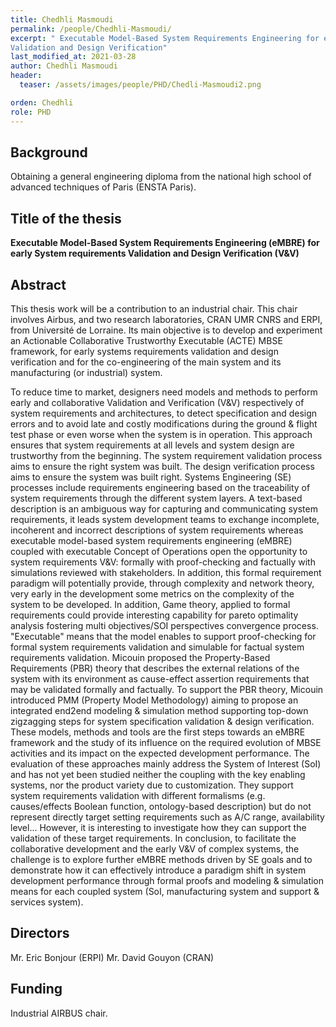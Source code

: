 ```yaml
---
title: Chedhli Masmoudi
permalink: /people/Chedhli-Masmoudi/
excerpt: " Executable Model-Based System Requirements Engineering for early System requirements
Validation and Design Verification"
last_modified_at: 2021-03-28
author: Chedhli Masmoudi
header:
  teaser: /assets/images/people/PHD/Chedli-Masmoudi2.png

orden: Chedhli
role: PHD
---
```


## Background

Obtaining a general engineering diploma from the national high school of advanced techniques of Paris (ENSTA Paris).


## Title of the thesis

**Executable Model-Based System Requirements Engineering (eMBRE) for early System requirements
Validation and Design Verification (V&V)**

## Abstract

This thesis work will be a contribution to an industrial chair. This chair involves Airbus, and two research laboratories, CRAN UMR CNRS and ERPI, from Université de Lorraine. Its main objective is to develop and experiment an Actionable Collaborative Trustworthy Executable (ACTE) MBSE framework, for early systems requirements validation and design verification and for the co-engineering of the main system and its manufacturing (or industrial) system. 

To reduce time to market, designers need models and methods to perform early and collaborative Validation and Verification (V&V) respectively of system requirements and architectures, to detect specification and design errors and to avoid late and costly modifications during the ground & flight test phase or even worse when the system is in operation. This approach ensures that system requirements at all levels and system design are trustworthy from the beginning. The system requirement validation process aims to ensure the right system was built. The design verification process aims to ensure the system was built right. Systems Engineering (SE) processes include requirements engineering based on the traceability of system requirements through the different system layers. A text-based description is an ambiguous way for capturing and communicating system requirements, it leads system development teams to exchange incomplete, incoherent and incorrect descriptions of system requirements whereas executable model-based system requirements engineering (eMBRE) coupled with executable Concept of Operations open the opportunity to system requirements V&V: formally with proof-checking and factually with simulations reviewed with stakeholders. In addition, this formal requirement paradigm will potentially provide, through complexity and network theory, very early in the development some metrics on the complexity of the system to be developed. In addition, Game theory, applied to formal requirements could provide interesting capability for pareto optimality analysis fostering multi objectives/SOI perspectives convergence process. "Executable" means that the model enables to support proof-checking for formal system requirements validation and simulable for factual system requirements validation. Micouin proposed the Property-Based Requirements (PBR) theory that describes the external relations of the system with its environment as cause-effect assertion requirements that may be validated formally and factually. To support the PBR theory, Micouin introduced PMM (Property Model Methodology) aiming to propose an integrated end2end modeling & simulation method supporting top-down zigzagging steps for system specification validation & design verification. These models, methods and tools are the first steps towards an eMBRE framework and the study of its influence on the required evolution of MBSE activities and its impact on the expected development performance. The evaluation of these approaches mainly address the System of Interest (SoI) and has not yet been studied neither the coupling with the key enabling systems, nor the product variety due to customization. They support system requirements validation with different formalisms (e.g. causes/effects Boolean function, ontology-based description) but do not represent directly target setting requirements such as A/C range, availability level... However, it is interesting to investigate how they can support the validation of these target requirements. In conclusion, to facilitate the collaborative development and the early V&V of complex systems, the challenge is to explore further eMBRE methods driven by SE goals and to demonstrate how it can effectively introduce a paradigm shift in system development performance through formal proofs and modeling & simulation means for each coupled system (SoI, manufacturing system and support & services system).  

## Directors 

Mr. Eric Bonjour (ERPI) 
Mr. David Gouyon (CRAN)

## Funding 

Industrial AIRBUS chair.
